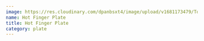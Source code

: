 ```yaml
---
image: https://res.cloudinary.com/dpanbsxt4/image/upload/v1681173479/Tonys/Hot_Finger_Plate_b5tqcq.png
name: Hot Finger Plate
title: Hot Finger Plate
category: plate
---
```

